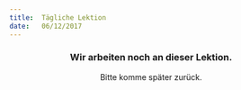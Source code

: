 ```yaml
---
title:  Tägliche Lektion
date:   06/12/2017
---
```


### <center>Wir arbeiten noch an dieser Lektion.</center>
<center>Bitte komme später zurück.</center>